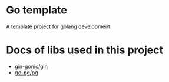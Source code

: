 # Go template
A template project for golang development

# Docs of libs used in this project
- [gin-gonic/gin](https://gin-gonic.com/docs/)
- [go-pg/pg](https://pg.uptrace.dev/)
